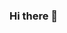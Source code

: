 ### Hi there 👋

<!--
**MarkWuRY168/MarkWuRY168** is a ✨ _special_ ✨ repository because its `README.md` (this file) appears on your GitHub profile.

Here are some ideas to get you started:

- 🔭 I’m currently working for a software company.
- 🌱 I’m currently learning Python programming.
- 👯 I’m looking to collaborate on AI technology.
- 🤔 I’m looking for help with learning AI.
- 💬 Ask me about SAP implementation .
- 📫 How to reach me: markwury1989@gmail.com
- 😄 Pronouns: technicaler.
- ⚡ Fun fact: movies.
